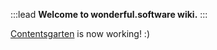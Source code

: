 :::lead
**Welcome to wonderful.software wiki.**
:::

[Contentsgarten](https://github.com/creatorsgarten/contentsgarten) is now working! :)

<script src="//www.unpkg.com/songphracharoen/dist/index.js"></script>